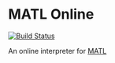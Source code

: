 # MATL Online

[![Build Status](https://travis-ci.org/suever/MATL-Online.svg?branch=master)](https://travis-ci.org/suever/MATL-Online)

An online interpreter for [MATL][1]

[1]: https://gitub.com/lmendo/MATL
